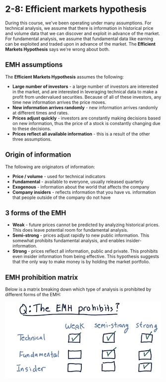 # 2-8: Efficient markets hypothesis

During this course, we've been operating under many assumptions. For technical
analysis, we assume that there is information in historical price and volume
data that we can discover and exploit in advance of the market. For fundamental
analysis, we assume that fundamental data like earning can be exploited and
traded upon in advance of the market. The **Efficient Markets Hypothesis** says
we're wrong about both.

## EMH assumptions

The **Efficient Markets Hypothesis** assumes the following:

* **Large number of investors** - a large number of investors are interested in
the market, and are interested in leveraging technical data to make a profit
from undervalued securities. Because of all of these investors, any time new
information arrives the price moves.
* **New information arrives randomly** - new information arrives randomly at
different times and rates.
* **Prices adjust quickly** - investors are constantly making decisions based on
new information, thus the price of a stock is constantly changing due to these
decisions.
* **Prices reflect all available information** - this is a result of the other
three assumptions.

## Origin of information

The following are originators of information:

* **Price / volume** - used for technical indicators
* **Fundamental** - available to everyone, usually released quarterly
* **Exogenous** - information about the world that affects the company
* **Company insiders** - reflects information that you have vs. information that
people outside of the company do not have

## 3 forms of the EMH

* **Weak** - future prices cannot be predicted by analyzing historical prices.
This does leave potential room for fundamental analysis.
* **Semi-strong** - prices adjust rapidly to new public information. This
somewhat prohibits fundamental analysis, and enables insider-information.
* **Strong** - prices reflect all information, public and private. This
prohibits even insider information from being effective. This hypothesis
suggests that the only way to make money is by holding the market portfolio.

## EMH prohibition matrix

Below is a matrix breaking down which type of analysis is prohibited by
different forms of the EMH:

![emh-prohibition-matrix](./assets/emh-prohibition-matrix.png)

